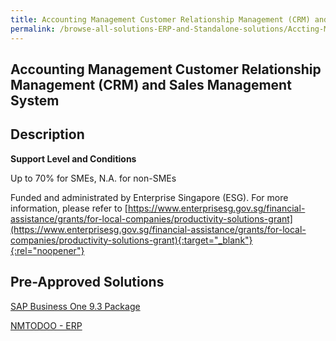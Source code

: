 ```yaml
---
title: Accounting Management Customer Relationship Management (CRM) and Sales Management System
permalink: /browse-all-solutions-ERP-and-Standalone-solutions/Accting-Mgmt--CRM-and-Sales-Mgmt-System
---
```


## Accounting Management Customer Relationship Management (CRM) and Sales Management System
## Description

**Support Level and Conditions**

Up to 70% for SMEs, N.A. for non-SMEs

Funded and administrated by Enterprise Singapore (ESG). For more information, please refer to
[https://www.enterprisesg.gov.sg/financial-assistance/grants/for-local-companies/productivity-solutions-grant](https://www.enterprisesg.gov.sg/financial-assistance/grants/for-local-companies/productivity-solutions-grant){:target="_blank"}{:rel="noopener"}

## Pre-Approved Solutions

<a href='/productivity-solutions-grant/solutionrepo/solution490' target='_blank'>SAP Business One 9.3 Package</a><br>

<a href='/productivity-solutions-grant/solutionrepo/solution648' target='_blank'>NMTODOO - ERP</a><br>

